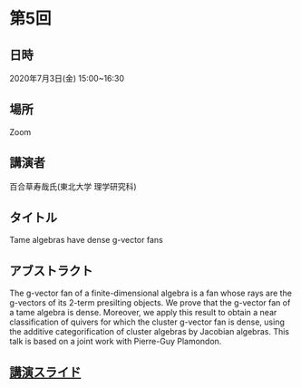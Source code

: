 # 第5回
## 日時
2020年7月3日(金) 15:00~16:30
    
## 場所
Zoom
    
## 講演者
百合草寿哉氏(東北大学 理学研究科)
    
## タイトル
Tame algebras have dense g-vector fans
    
## アブストラクト
The g-vector fan of a finite-dimensional algebra is a fan whose rays are the g-vectors of its 2-term presilting objects. We prove that the g-vector fan of a tame algebra is dense. Moreover, we apply this result to obtain a near classification of quivers for which the cluster g-vector fan is dense, using the additive categorification of cluster algebras by Jacobian algebras. This talk is based on a joint work with Pierre-Guy Plamondon.

## [講演スライド](2020-07-03_Yurikusa.pdf)